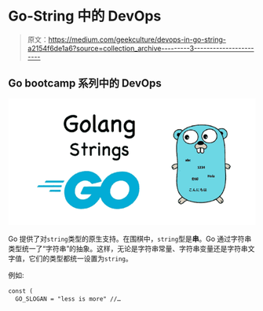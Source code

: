 # Go-String 中的 DevOps

> 原文：<https://medium.com/geekculture/devops-in-go-string-a2154f6de1a6?source=collection_archive---------3----------------------->

## Go bootcamp 系列中的 DevOps

![](img/d88a5dc916239f4dd75d01971e7729f7.png)

Go 提供了对`string`类型的原生支持。在围棋中，`string`型是**串**。Go 通过字符串类型统一了“字符串”的抽象。这样，无论是字符串常量、字符串变量还是字符串文字值，它们的类型都统一设置为`string`。

例如:

```
const (
  GO_SLOGAN = "less is more" //…
```